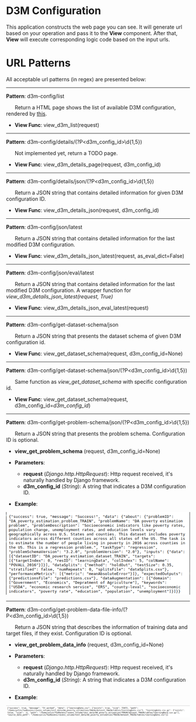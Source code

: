 D3M Configuration
=================

This application constructs the web page you can see. It will generate url based on your operation and pass it to the **View** component.
After that, **View** will execute corresponding logic code based on the input urls.

URL Patterns
============

All acceptable url patterns (in regex) are presented below:

---

**Pattern**: d3m-config/list

&nbsp;&nbsp;&nbsp;&nbsp;&nbsp;&nbsp;Return a HTML page shows the list of available D3M configuration, rendered by [this](https://github.com/TwoRavens/TwoRavens/blob/master/tworaven_apps/configurations/templates/d3m_config_list.html).

* **View Func**: view_d3m_list(request)
---

**Pattern**: d3m-config/details/(?P<d3m_config_id>\d{1,5})

&nbsp;&nbsp;&nbsp;&nbsp;&nbsp;&nbsp;Not implemented yet, return a TODO page.

* **View Func**: view_d3m_details_page(request, d3m_config_id)

---

**Pattern**: d3m-config/details/json/(?P<d3m_config_id>\d{1,5})

&nbsp;&nbsp;&nbsp;&nbsp;&nbsp;&nbsp;Return a JSON string that contains detailed information for given D3M configuration ID.

* **View Func**: view_d3m_details_json(request, d3m_config_id)

---

**Pattern**: d3m-config/json/latest

&nbsp;&nbsp;&nbsp;&nbsp;&nbsp;&nbsp;Return a JSON string that contains detailed information for the last modified D3M configuration.

* **View Func**: view_d3m_details_json_latest(request, as_eval_dict=False)

---

**Pattern**: d3m-config/json/eval/latest

&nbsp;&nbsp;&nbsp;&nbsp;&nbsp;&nbsp;Return a JSON string that contains detailed information for the last modified D3M configuration. A wrapper function for *view_d3m_details_json_latest(request, True)*

* **View Func**: view_d3m_details_json_eval_latest(request)

---

**Pattern**: d3m-config/get-dataset-schema/json

&nbsp;&nbsp;&nbsp;&nbsp;&nbsp;&nbsp;Return a JSON string that presents the dataset schema of given D3M configuration id.

* **View Func**: view_get_dataset_schema(request, d3m_config_id=None)

---

**Pattern**: d3m-config/get-dataset-schema/json/(?P<d3m_config_id>\d{1,5})

&nbsp;&nbsp;&nbsp;&nbsp;&nbsp;&nbsp;Same function as *view_get_dataset_schema* with specific configuration id.

* **View Func**: view_get_dataset_schema(request, d3m_config_id=*d3m_config_id*)

---

**Pattern**: d3m-config/get-problem-schema/json/(?P<d3m_config_id>\d{1,5})

&nbsp;&nbsp;&nbsp;&nbsp;&nbsp;&nbsp;Return a JSON string that presents the problem schema. Configuration ID is optional.

* **view_get_problem_schema** (request, d3m_config_id=None)

* **Parameters**:
    * **request** (*Django.http.HttpRequest*):  Http request received, it's naturally handled by Django framework.
    * **d3m_config_id** (*String*):             A string that indicates a D3M configuration ID.

* **Example**:

![alt text](imgs/get-problem-schema.png "Returned JSON string")

---

**Pattern**: d3m-config/get-problem-data-file-info/(?P<d3m_config_id>\d{1,5})

&nbsp;&nbsp;&nbsp;&nbsp;&nbsp;&nbsp;Return a JSON string that describes the information of training data and target files, if they exist. Configuration ID is optional.

* **view_get_problem_data_info** (request, d3m_config_id=None)

* **Parameters**:
    * **request** (*Django.http.HttpRequest*):  Http request received, it's naturally handled by Django framework.
    * **d3m_config_id** (*String*):             A string that indicates a D3M configuration ID.

* **Example**:

![alt text](imgs/get-problem-data-file-info.png "Returned JSON string")

